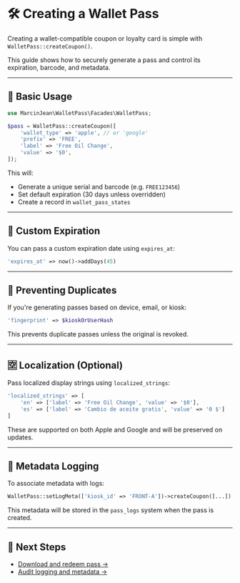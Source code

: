 # 🛠 Creating a Wallet Pass

Creating a wallet-compatible coupon or loyalty card is simple with `WalletPass::createCoupon()`.

This guide shows how to securely generate a pass and control its expiration, barcode, and metadata.

---

## 🧾 Basic Usage

```php
use MarcinJean\WalletPass\Facades\WalletPass;

$pass = WalletPass::createCoupon([
    'wallet_type' => 'apple', // or 'google'
    'prefix' => 'FREE',
    'label' => 'Free Oil Change',
    'value' => '$0',
]);
```

This will:
- Generate a unique serial and barcode (e.g. `FREE123456`)
- Set default expiration (30 days unless overridden)
- Create a record in `wallet_pass_states`

---

## 📅 Custom Expiration

You can pass a custom expiration date using `expires_at`:

```php
'expires_at' => now()->addDays(45)
```

---

## 🧠 Preventing Duplicates

If you're generating passes based on device, email, or kiosk:

```php
'fingerprint' => $kioskOrUserHash
```

This prevents duplicate passes unless the original is revoked.

---

## 🈳 Localization (Optional)

Pass localized display strings using `localized_strings`:

```php
'localized_strings' => [
    'en' => ['label' => 'Free Oil Change', 'value' => '$0'],
    'es' => ['label' => 'Cambio de aceite gratis', 'value' => '0 $']
]
```

These are supported on both Apple and Google and will be preserved on updates.

---

## 🧾 Metadata Logging

To associate metadata with logs:

```php
WalletPass::setLogMeta(['kiosk_id' => 'FRONT-A'])->createCoupon([...]);
```

This metadata will be stored in the `pass_logs` system when the pass is created.

---

## 🔗 Next Steps

- [Download and redeem pass →](./download-pass.md)
- [Audit logging and metadata →](../advanced/logging.md)